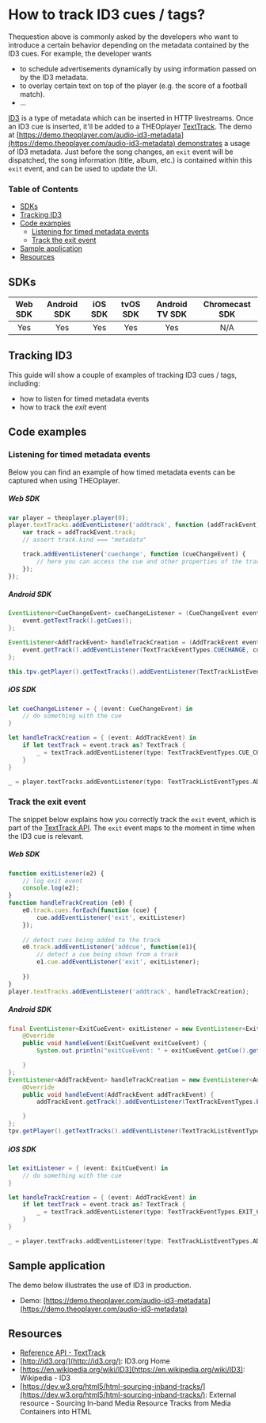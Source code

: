 # How to track ID3 cues / tags?

Thequestion above is commonly asked by the developers who want to introduce a certain behavior depending on the metadata contained by the ID3 cues. For example, the developer wants

- to schedule advertisements dynamically by using information passed on by the ID3 metadata.
- to overlay certain text on top of the player (e.g. the score of a football match).
- ...

[ID3](https://en.wikipedia.org/wiki/ID3) is a type of metadata which can be inserted in HTTP livestreams. Once an ID3 cue is inserted, it'll be added to a THEOplayer [TextTrack](https://docs.theoplayer.com/api-reference/web/theoplayer.texttrack.md).
The demo at [https://demo.theoplayer.com/audio-id3-metadata](https://demo.theoplayer.com/audio-id3-metadata) demonstrates a usage of ID3 metadata. Just before the song changes, an `exit` event will be dispatched, the song information (title, album, etc.) is contained within this `exit` event, and can be used to update the UI.

### Table of Contents
- [SDKs](#sdks)
- [Tracking ID3](#tracking-id3)
- [Code examples](#code-examples)
  - [Listening for timed metadata events](#listening-for-timed-metadata-events)
  - [Track the exit event](#track-the-exit-event)
- [Sample application](#sample-application)
- [Resources](#resources)


## SDKs

| Web SDK | Android SDK | iOS SDK | tvOS SDK| Android TV SDK | Chromecast SDK |
| :-----: | :---------: | :-----: | :--: | :------------: | :------------: |
|   Yes   |  Yes  |   Yes  |  Yes |  Yes  |    N/A      |

## Tracking ID3

This guide will show a couple of examples of tracking ID3 cues / tags, including:

- how to listen for timed metadata events 
- how to track the *exit* event

## Code examples

### Listening for timed metadata events

Below you can find an example of how timed metadata events can be captured when using THEOplayer.

##### Web SDK

```js
var player = theoplayer.player(0);
player.textTracks.addEventListener('addtrack', function (addTrackEvent) {
    var track = addTrackEvent.track;
    // assert track.kind === "metadata"

    track.addEventListener('cuechange', function (cueChangeEvent) {
        // here you can access the cue and other properties of the track and display the metadata to the outside
    });
});
```

##### Android SDK

```java
EventListener<CueChangeEvent> cueChangeListener = (CueChangeEvent event) -> {
    event.getTextTrack().getCues();
};

EventListener<AddTrackEvent> handleTrackCreation = (AddTrackEvent event) -> {
    event.getTrack().addEventListener(TextTrackEventTypes.CUECHANGE, cueChangeListener);
};

this.tpv.getPlayer().getTextTracks().addEventListener(TextTrackListEventTypes.ADDTRACK, handleTrackCreation);
```

##### iOS SDK

```swift
let cueChangeListener = { (event: CueChangeEvent) in
    // do something with the cue
}

let handleTrackCreation = { (event: AddTrackEvent) in
    if let textTrack = event.track as? TextTrack {
        _ = textTrack.addEventListener(type: TextTrackEventTypes.CUE_CHANGE, listener: cueChangeListener)
    }   
}

_ = player.textTracks.addEventListener(type: TextTrackListEventTypes.ADD_TRACK, listener: handleTrackCreation)
```

### Track the exit event

The snippet below explains how you correctly track the `exit` event, which is part of the [TextTrack API](https://docs.theoplayer.com/api-reference/web/theoplayer.texttrack.md). The `exit` event maps to the moment in time when the ID3 cue is relevant.

##### Web SDK

```js
function exitListener(e2) {
    // log exit event
    console.log(e2);
}
function handleTrackCreation (e0) {
    e0.track.cues.forEach(function (cue) {
        cue.addEventListener('exit', exitListener)
    });
    
    // detect cues being added to the track
    e0.track.addEventListener('addcue', function(e1){
        // detect a cue being shown from a track
        e1.cue.addEventListener('exit', exitListener);
        
    })	
}
player.textTracks.addEventListener('addtrack', handleTrackCreation);
```

##### Android SDK

```java
final EventListener<ExitCueEvent> exitListener = new EventListener<ExitCueEvent>() {
    @Override
    public void handleEvent(ExitCueEvent exitCueEvent) {
        System.out.println("exitCueEvent: " + exitCueEvent.getCue().getContent());

    }
};
EventListener<AddTrackEvent> handleTrackCreation = new EventListener<AddTrackEvent>() {
    @Override
    public void handleEvent(AddTrackEvent addTrackEvent) {
        addTrackEvent.getTrack().addEventListener(TextTrackEventTypes.EXITCUE, exitListener);

    }
};
tpv.getPlayer().getTextTracks().addEventListener(TextTrackListEventTypes.ADDTRACK, handleTrackCreation);
```

##### iOS SDK

```swift
let exitListener = { (event: ExitCueEvent) in
    // do something with the cue
}

let handleTrackCreation = { (event: AddTrackEvent) in
    if let textTrack = event.track as? TextTrack {
        _ = textTrack.addEventListener(type: TextTrackEventTypes.EXIT_CUE, listener: exitListener)
    }
}

_ = player.textTracks.addEventListener(type: TextTrackListEventTypes.ADD_TRACK, listener: handleTrackCreation)
```

## Sample application

The demo below illustrates the use of ID3 in production.

- Demo: [https://demo.theoplayer.com/audio-id3-metadata](https://demo.theoplayer.com/audio-id3-metadata)

## Resources

- [Reference API - TextTrack](https://docs.theoplayer.com/api-reference/web/theoplayer.texttrack.md)
- [http://id3.org/](http://id3.org/): ID3.org Home
- [https://en.wikipedia.org/wiki/ID3](https://en.wikipedia.org/wiki/ID3): Wikipedia - ID3
- [https://dev.w3.org/html5/html-sourcing-inband-tracks/](https://dev.w3.org/html5/html-sourcing-inband-tracks/): External resource - Sourcing In-band Media Resource Tracks from Media Containers into HTML